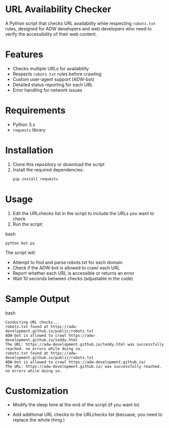 # URL Availability Checker

A Python script that checks URL availability while respecting `robots.txt` rules, designed for ADW developers and web developers who need to verify the accessibility of their web content.

# Features

- Checks multiple URLs for availability
- Respects `robots.txt` rules before crawling
- Custom user-agent support (ADW-bot)
- Detailed status reporting for each URL
- Error handling for network issues

# Requirements

- Python 3.x
- `requests` library

# Installation

1. Clone this repository or download the script
2. Install the required dependencies:
   ```bash
   pip install requests

# Usage
1. Edit the URLchecks list in the script to include the URLs you want to check
2. Run the script:

bash
```
python bot.py
```

The script will:
+ Attempt to find and parse robots.txt for each domain
+ Check if the ADW-bot is allowed to crawl each URL
+ Report whether each URL is accessible or returns an error
+ Wait 10 seconds between checks (adjustable in the code)

# Sample Output

bash
```
Conducting URL checks...
robots.txt found at https://adw-development.github.io/public/robots.txt
ADW-bot is allowed to crawl https://adw-development.github.io/teddy.html
The URL: https://adw-development.github.io/teddy.html was successfully reached. no errors while doing so.
robots.txt found at https://adw-development.github.io/public/robots.txt
ADW-bot is allowed to crawl https://adw-development.github.io/
The URL: https://adw-development.github.io/ was successfully reached. no errors while doing so.
```

# Customization
+ Modify the sleep time at the end of the script (if you want to)

+ Add additional URL checks to the URLchecks list (becuase, you need to replace the whole thing.)
